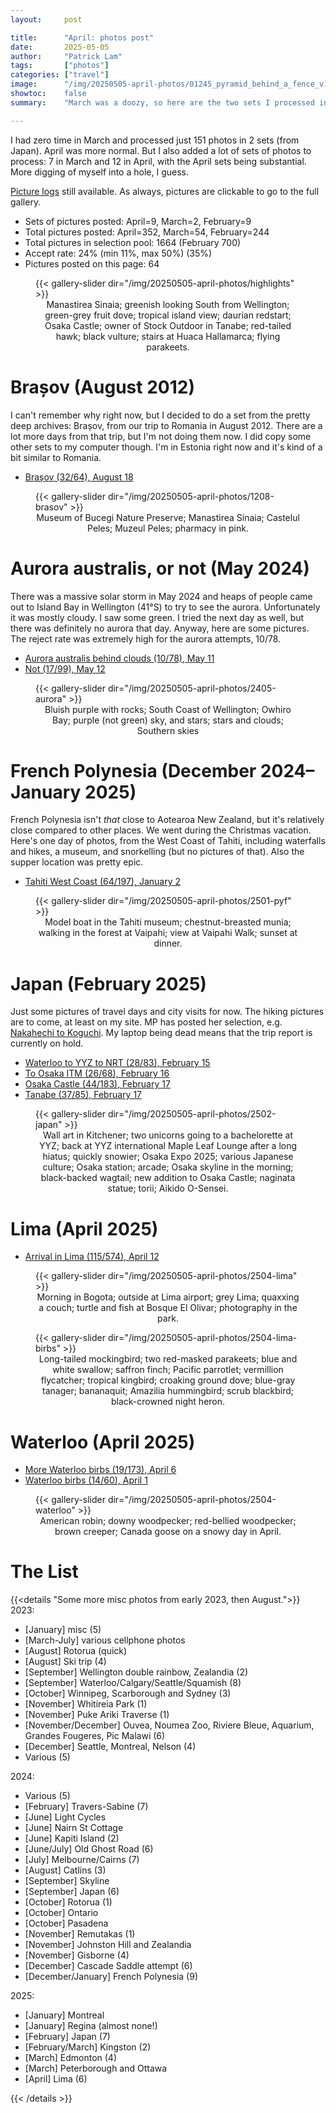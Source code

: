 ```yaml
---
layout:     post

title:      "April: photos post"
date:       2025-05-05
author:     "Patrick Lam"
tags:       ["photos"]
categories: ["travel"]
image:      "/img/20250505-april-photos/01245_pyramid_behind_a_fence_v1.avif"
showtoc:    false
summary:    "March was a doozy, so here are the two sets I processed in March, as well as April's pictures."

---
```


<style>
.post-heading h1  { color: white; background-color: #aaa; background-color: rgba(192,192,192,0.8); padding: 0.5em; text-shadow: 2px 2px 2px grey; }
.meta { color: purple; }
</style>

I had zero time in March and processed just 151 photos in 2 sets (from Japan). April was more normal. But I also added a lot of sets of photos to process: 7 in March and 12 in April, with the April sets being substantial. More digging of myself into a hole, I guess.

[Picture
logs](https://www.github.com/patricklam/picture-processing-logs) still
available. As always, pictures are clickable to go to the full gallery. 

* Sets of pictures posted: April=9, March=2, February=9
* Total pictures posted: April=352, March=54, February=244
* Total pictures in selection pool: 1664 (February 700)
* Accept rate: 24% (min 11%, max 50%) (35%)
* Pictures posted on this page: 64

<figure>
{{< gallery-slider dir="/img/20250505-april-photos/highlights" >}}
<figcaption style="text-align:center">Manastirea Sinaia; greenish looking South from Wellington; green-grey fruit dove; tropical island view; daurian redstart; Osaka Castle; owner of Stock Outdoor in Tanabe; red-tailed hawk; black vulture; stairs at Huaca Hallamarca; flying parakeets.</figcaption>
</figure>

# Brașov (August 2012)

I can't remember why right now, but I decided to do a set from the pretty deep archives: Brașov, from our trip to Romania in August 2012. There are a lot more days from that trip, but I'm not doing them now. I did copy some other sets to my computer though. I'm in Estonia right now and it's kind of a bit similar to Romania.

* [Brașov (32/64), August 18](https://gallery.patricklam.ca/index.php?/category/2052)

<figure>
{{< gallery-slider dir="/img/20250505-april-photos/1208-brasov" >}}
<figcaption style="text-align:center">Museum of Bucegi Nature Preserve; Manastirea Sinaia; Castelul Peles; Muzeul Peles; pharmacy in pink.</figcaption>
</figure>

# Aurora australis, or not (May 2024)

There was a massive solar storm in May 2024 and heaps of people came out to Island Bay in Wellington (41°S) to try
to see the aurora. Unfortunately it was mostly cloudy. I saw some green. I tried the next day as well, but
there was definitely no aurora that day. Anyway, here are some pictures. The reject rate was extremely high
for the aurora attempts, 10/78.

* [Aurora australis behind clouds (10/78), May 11](https://gallery.patricklam.ca/index.php?/category/2050)
* [Not (17/99), May 12](https://gallery.patricklam.ca/index.php?/category/2053)

<figure>
{{< gallery-slider dir="/img/20250505-april-photos/2405-aurora" >}}
<figcaption style="text-align:center">Bluish purple with rocks; South Coast of Wellington; Owhiro Bay; purple (not green) sky, and stars; stars and clouds; Southern skies</figcaption>
</figure>


# French Polynesia (December 2024&ndash;January 2025)

French Polynesia isn't *that* close to Aotearoa New Zealand, but it's relatively close compared to other places.
We went during the Christmas vacation. Here's one day of photos, from the West Coast of Tahiti, including
waterfalls and hikes, a museum, and snorkelling (but no pictures of that). Also the supper location was pretty epic.

* [Tahiti West Coast (64/197), January 2](https://gallery.patricklam.ca/index.php?/category/2054)

<figure>
{{< gallery-slider dir="/img/20250505-april-photos/2501-pyf" >}}
<figcaption style="text-align:center">Model boat in the Tahiti museum; chestnut-breasted munia; walking in the forest at Vaipahi; view at Vaipahi Walk; sunset at dinner.</figcaption>
</figure>


# Japan (February 2025)

Just some pictures of travel days and city visits for now. The hiking pictures are to come, at least on my site. MP has posted her selection, e.g. [Nakahechi to Koguchi](https://gallery.mpdesjardins.ca/index.php?/category/75). My laptop being dead means that the trip report is currently on hold.

* [Waterloo to YYZ to NRT (28/83), February 15](https://gallery.patricklam.ca/index.php?/category/2042)
* [To Osaka ITM (26/68), February 16](https://gallery.patricklam.ca/index.php?/category/2043)
* [Osaka Castle (44/183), February 17](https://gallery.patricklam.ca/index.php?/category/2045)
* [Tanabe (37/85), February 17](https://gallery.patricklam.ca/index.php?/category/2047)

<figure>
{{< gallery-slider dir="/img/20250505-april-photos/2502-japan" >}}
<figcaption style="text-align:center">Wall art in Kitchener; two unicorns going to a bachelorette at YYZ; back at YYZ international Maple Leaf Lounge after a long hiatus; quickly snowier; Osaka Expo 2025; various Japanese culture; Osaka station; arcade; Osaka skyline in the morning; black-backed wagtail; new addition to Osaka Castle; naginata statue; torii; Aikido O-Sensei.</figcaption>
</figure>


# Lima (April 2025)

* [Arrival in Lima (115/574), April 12](https://gallery.patricklam.ca/index.php?/category/2049)

<figure>
{{< gallery-slider dir="/img/20250505-april-photos/2504-lima" >}}
<figcaption style="text-align:center">Morning in Bogota; outside at Lima airport; grey Lima; quaxxing a couch; turtle and fish at Bosque El Olivar; photography in the park.</figcaption>
</figure>

<figure>
{{< gallery-slider dir="/img/20250505-april-photos/2504-lima-birbs" >}}
<figcaption style="text-align:center">Long-tailed mockingbird; two red-masked parakeets; blue and white swallow; saffron finch; Pacific parrotlet; vermillion flycatcher; tropical kingbird; croaking ground dove; blue-gray tanager; bananaquit; Amazilia hummingbird; scrub blackbird; black-crowned night heron.</figcaption>
</figure>

# Waterloo (April 2025)

* [More Waterloo birbs (19/173), April 6](https://gallery.patricklam.ca/index.php?/category/2046)
* [Waterloo birbs (14/60), April 1](https://gallery.patricklam.ca/index.php?/category/2044)

<figure>
{{< gallery-slider dir="/img/20250505-april-photos/2504-waterloo" >}}
<figcaption style="text-align:center">American robin; downy woodpecker; red-bellied woodpecker; brown creeper; Canada goose on a snowy day in April.</figcaption>
</figure>

# The List

{{<details "Some more misc photos from early 2023, then August.">}}
2023:
* [January] misc (5)
* [March-July] various cellphone photos
* [August] Rotorua (quick)
* [August] Ski trip (4)
* [September] Wellington double rainbow, Zealandia (2)
* [September] Waterloo/Calgary/Seattle/Squamish (8)
* [October] Winnipeg, Scarborough and Sydney (3)
* [November] Whitireia Park (1)
* [November] Puke Ariki Traverse (1)
* [November/December] Ouvea, Noumea Zoo, Riviere Bleue, Aquarium, Grandes Fougeres, Pic Malawi (6)
* [December] Seattle, Montreal, Nelson (4)
* Various (5)

2024:
* Various (5)
* [February] Travers-Sabine (7)
* [June] Light Cycles
* [June] Nairn St Cottage
* [June] Kapiti Island (2)
* [June/July] Old Ghost Road (6)
* [July] Melbourne/Cairns (7)
* [August] Catlins (3)
* [September] Skyline
* [September] Japan (6)
* [October] Rotorua (1)
* [October] Ontario
* [October] Pasadena
* [November] Remutakas (1)
* [November] Johnston Hill and Zealandia
* [November] Gisborne (4)
* [December] Cascade Saddle attempt (6)
* [December/January] French Polynesia (9)

2025:
* [January] Montreal
* [January] Regina (almost none!)
* [February] Japan (7)
* [February/March] Kingston (2)
* [March] Edmonton (4)
* [March] Peterborough and Ottawa
* [April] Lima (6)

{{< /details >}}
